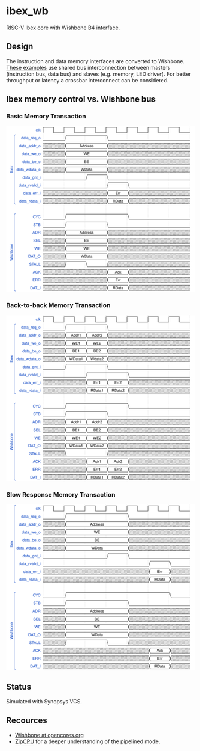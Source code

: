 # ibex_wb
RISC-V Ibex core with Wishbone B4 interface.

## Design
The instruction and data memory interfaces are converted to
Wishbone.
[These examples](https://github.com/pbing/ibex_wb/tree/master/sim) use shared bus
interconnection between masters (instruction bus, data bus) and slaves (e.g. memory, LED driver).
For better throughput or latency a crossbar interconnect can be considered.


## Ibex memory control vs. Wishbone bus

### Basic Memory Transaction
<p align="center"><img src="doc/images/timing1.svg" width="650"></p>

### Back-to-back Memory Transaction
<p align="center"><img src="doc/images/timing2.svg" width="650"></p>

### Slow Response Memory Transaction
<p align="center"><img src="doc/images/timing3.svg" width="650"></p>


## Status
Simulated with Synopsys VCS.


## Recources
- [Wishbone at opencores.org](https://opencores.org/howto/wishbone)
- [ZipCPU](http://zipcpu.com/zipcpu/2017/11/07/wb-formal.html) for a deeper understanding of the pipelined mode.
